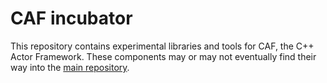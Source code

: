 # CAF incubator

This repository contains experimental libraries and tools for CAF, the C++
Actor Framework. These components may or may not eventually find their way into
the [main repository](https://github.com/actor-framework/actor-framework).
